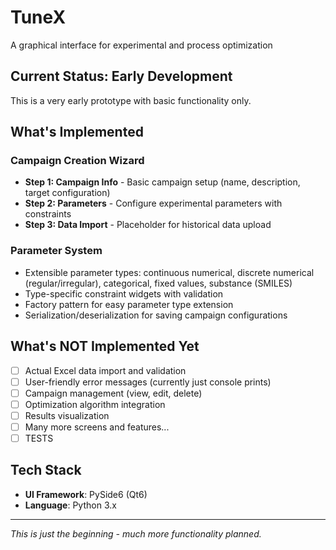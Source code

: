 # TuneX
A graphical interface for experimental and process optimization


## Current Status: Early Development

This is a very early prototype with basic functionality only.

## What's Implemented

### Campaign Creation Wizard
- **Step 1: Campaign Info** - Basic campaign setup (name, description, target configuration)
- **Step 2: Parameters** - Configure experimental parameters with constraints
- **Step 3: Data Import** - Placeholder for historical data upload

### Parameter System
- Extensible parameter types: continuous numerical, discrete numerical (regular/irregular), categorical, fixed values, substance (SMILES)
- Type-specific constraint widgets with validation
- Factory pattern for easy parameter type extension
- Serialization/deserialization for saving campaign configurations

## What's NOT Implemented Yet

- [ ] Actual Excel data import and validation
- [ ] User-friendly error messages (currently just console prints)
- [ ] Campaign management (view, edit, delete)
- [ ] Optimization algorithm integration
- [ ] Results visualization
- [ ] Many more screens and features...
- [ ] TESTS

## Tech Stack
- **UI Framework**: PySide6 (Qt6)
- **Language**: Python 3.x

---
*This is just the beginning - much more functionality planned.*
